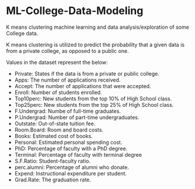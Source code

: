 # ML-College-Data-Modeling
K means clustering machine learning and data analysis/exploration of some College data.

K means clustering is utilized to predict the probability that a given data is from a private college, as opposed to a public one.

Values in the dataset represent the below:
* Private: States if the data is from a private or public college.
* Apps: The number of applications received.
* Accept: The number of applications that were accepted.
* Enroll: Number of students enrolled.
* Top10perc: New students from the top 10% of High School class.
* Top25perc: New students from the top 25% of High School class.
* F.Undergrad: Numbe of full-time graduates.
* P.Undergrad: Number of part-time undergraduates.
* Outstate: Out-of-state tuition fee.
* Room.Board: Room and board costs.
* Books: Estimated cost of books.
* Personal: Estimated personal spending cost.
* PhD: Percentage of faculty with a PhD degree.
* Terminal: Percentage of faculty with terminal degree
* S.F.Ratio: Student-faculty ratio.
* perc.alumni: Percentage of alumni who donate.
* Expend: Instructional expenditure per student.
* Grad.Rate: The graduation rate.
